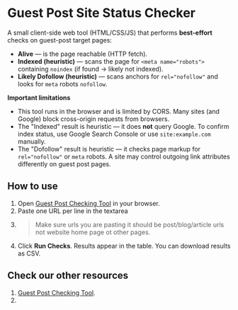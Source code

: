 # Guest Post Site Status Checker

A small client-side web tool (HTML/CSS/JS) that performs **best-effort** checks on guest-post target pages:
- **Alive** — is the page reachable (HTTP fetch).
- **Indexed (heuristic)** — scans the page for `<meta name="robots">` containing `noindex` (if found → likely not indexed).
- **Likely Dofollow (heuristic)** — scans anchors for `rel="nofollow"` and looks for `meta` robots `nofollow`.

**Important limitations**
- This tool runs in the browser and is limited by CORS. Many sites (and Google) block cross-origin requests from browsers.
- The "Indexed" result is heuristic — it does **not** query Google. To confirm index status, use Google Search Console or use `site:example.com` manually.
- The "Dofollow" result is heuristic — it checks page markup for `rel="nofollow"` or `meta` robots. A site may control outgoing link attributes differently on guest post pages.

## How to use
1. Open [Guest Post Checking Tool](https://mohsinraj.github.io/gps-status-checker/) in your browser.
2. Paste one URL per line in the textarea
3. >Make sure urls you are pasting it should be post/blog/article urls not website home page ot other pages.
4. Click **Run Checks**. Results appear in the table. You can download results as CSV.


## Check our other resources
1. [Guest Post Checking Tool](https://mohsinraj.github.io/gps-status-checker/).
2. 
